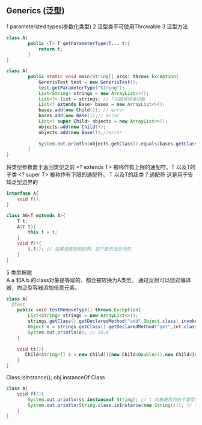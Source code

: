 ## Generics (泛型)
1 parameterized types(参数化类型)
2 泛型类不可使用Throwable
3 泛型方法
```java
class A{
        public <T> T getParameterType(T... t){
            return t;
        }
}
```
```java
class A{
        public static void main(String[] args) throws Exception{
            GenerisTest test = new GenerisTest();
            test.getParameterType("String");
            List<String> strings = new ArrayList<>();
            List<?> list = strings; // ?只提供可读功能
            List<? extends Base> bases = new ArrayList<>();
            bases.add(new Child()); // error
            bases.add(new Base());// error
            List<? super Child> objects = new ArrayList<>();
            objects.add(new Child());
            objects.add(new Base());//error
            
            System.out.println(objects.getClass().equals(bases.getClass()));//true
        }
}
```
将类型参数置于返回类型之前
 \<? extends T> 被称作有上限的通配符。T 以及T的子类
\<? super T> 被称作有下限的通配符。 T 以及T的超类  ? 通配符
这是用于告知泛型边界的
```java
interface A{
    void f();
}

class AG<T extends A>{
    T t;
    A(T t){
        this.t = t;
    }
    void f(){
        t.f(); // 如果没有告知边界，这个是无法执行的
    }
}
```

5 类型擦除  
A<String> a 和A<Integer> b 的class对象是等级的，都会被转换为A类型。
通过反射可以绕过编译器，向泛型容器添加任意元素。
```java
class A{
  @Test
    public void testRemoveType() throws Exception{
        List<String> strings = new ArrayList<>();
        strings.getClass().getDeclaredMethod("add",Object.class).invoke(strings,new Double(10));
        Object o = strings.getClass().getDeclaredMethod("get",int.class).invoke(strings,0);
        System.out.println(o); // 10.0
    }
    
    void tt(){
       Child<String>[] s = new Child[]{new Child<Double>(),new Child<Integer>()}; //right 都转成了Child
    }
}
```

Class.isInstance();
obj instanceOf Class
```java
class A{
    void ff(){
        System.out.println(ss instanceof String); // t 对象是否为这个类型或它的派生类
        System.out.println(String.class.isInstance(new String())); // t 对像是否可以转换成这个类型，可在泛型中使用
    }
}
```
